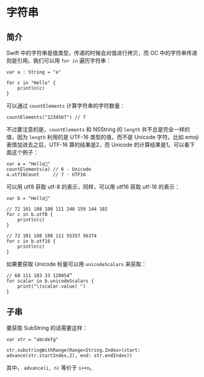 # 字符串

## 简介

Swift 中的字符串是值类型，传递的时候会对值进行拷贝，而 OC 中的字符串传递则是引用。我们可以用 `for in` 遍历字符串：

    var a : String = "a"

    for c in "Hello" {
        println(c)
    }


可以通过 `countElements` 计算字符串的字符数量：

    countElements("1234567") // 7

不过要注意的是，`countElements` 和 NSString 的 `length` 并不总是完全一样的值，因为 `length` 利用的是 UTF-16 类型的值，而不是 Unicode 字符。比如 emoji 表情加进去之后，UTF-16 算的结果是2，而 Unicode 的计算结果是1。可以看下面这个例子：

    var a = "Hello🐶"
    countElements(a) // 6 - Unicode
    a.utf16Count     // 7 - UTF16


可以用 utf8 获取 utf-8 的表示，同样，可以用 utf16 获取 utf-16 的表示：

    var b = "Hello🐶"

    // 72 101 108 108 111 240 159 144 182
    for c in b.utf8 {
        println(c)
    }

    // 72 101 108 108 111 55357 56374
    for c in b.utf16 {
        println(c)
    }

如果要获取 Unicode 标量可以用 `unicodeScalars` 来获取：
    
    // 68 111 103 33 128054”
    for scalar in b.unicodeScalars {
        print("\(scalar.value) ")
    }


## 子串

要获取 SubString 的话需要这样：

    var str = "abcdefg"

    str.substringWithRange(Range<String.Index>(start: advance(str.startIndex,2), end: str.endIndex))

其中， `advance(i, n)` 等价于 `i++n`。